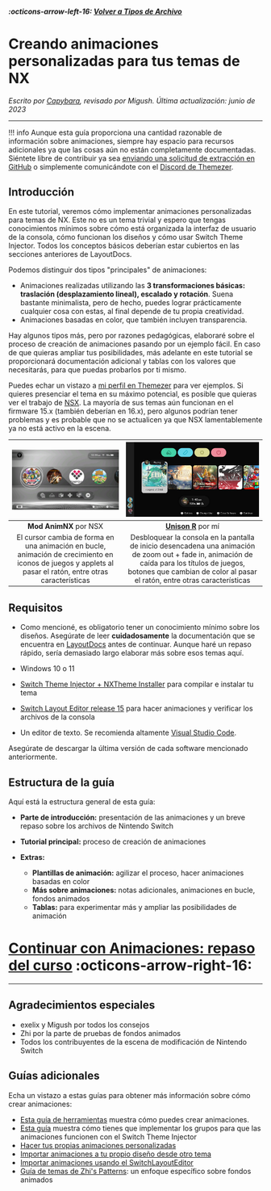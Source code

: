 ##### :octicons-arrow-left-16: [Volver a Tipos de Archivo](../filetypes.md)

# Creando animaciones personalizadas para tus temas de NX
_Escrito por [Capybara](https://themezer.net/creators/382997176307154945), revisado por Migush. Última actualización: junio de 2023_

---

!!! info
      Aunque esta guía proporciona una cantidad razonable de información sobre animaciones, siempre hay espacio para recursos adicionales ya que las cosas aún no están completamente documentadas. Siéntete libre de contribuir ya sea [enviando una solicitud de extracción en GitHub](https://github.com/ThemezerNX/LayoutDocs) o simplemente comunicándote con el [Discord de Themezer](https://discord.com/invite/nnm8wyM).

## Introducción

En este tutorial, veremos cómo implementar animaciones personalizadas para temas de NX. Este no es un tema trivial y espero que tengas conocimientos mínimos sobre cómo está organizada la interfaz de usuario de la consola, cómo funcionan los diseños y cómo usar Switch Theme Injector. Todos los conceptos básicos deberían estar cubiertos en las secciones anteriores de LayoutDocs.

Podemos distinguir dos tipos "principales" de animaciones:

- Animaciones realizadas utilizando las **3 transformaciones básicas: traslación (desplazamiento lineal), escalado y rotación**. Suena bastante minimalista, pero de hecho, puedes lograr prácticamente cualquier cosa con estas, al final depende de tu propia creatividad.
- Animaciones basadas en color, que también incluyen transparencia.

Hay algunos tipos más, pero por razones pedagógicas, elaboraré sobre el proceso de creación de animaciones pasando por un ejemplo fácil. En caso de que quieras ampliar tus posibilidades, más adelante en este tutorial se proporcionará documentación adicional y tablas con los valores que necesitarás, para que puedas probarlos por ti mismo.


Puedes echar un vistazo a [mi perfil en Themezer](https://themezer.net/creators/382997176307154945) para ver ejemplos. Si quieres presenciar el tema en su máximo potencial, es posible que quieras ver el trabajo de [NSX](https://www.youtube.com/channel/UCtvgkpsXAGp0P3dJr6buxRg). La mayoría de sus temas aún funcionan en el firmware 15.x (también deberían en 16.x), pero algunos podrían tener problemas y es probable que no se actualicen ya que NSX lamentablemente ya no está activo en la escena.

|                                        ![Mod AnimNX theme](nsx.jpg "Tema Mod AnimNX")                                       |                                                                           ![Tema Unison R](unisonR.jpg "Tema Unison R")                                                                          |
|:----------------------------------------------------------------------------------------------------------------------------:|:------------------------------------------------------------------------------------------------------------------------------------------------------------------------------------------------------------:|
|                                                    **Mod AnimNX** por NSX                                                   |                                                                     **[Unison R](https://themezer.net/packs/Unison-R-5fc)** por mí                                                                    |
| El cursor cambia de forma en una animación en bucle, animación de crecimiento en iconos de juegos y applets al pasar el ratón, entre otras características | Desbloquear la consola en la pantalla de inicio desencadena una animación de zoom out + fade in, animación de caída para los títulos de juegos, botones que cambian de color al pasar el ratón, entre otras características |

## Requisitos

- Como mencioné, es obligatorio tener un conocimiento mínimo sobre los diseños. Asegúrate de leer **cuidadosamente** la documentación que se encuentra en [LayoutDocs](https://layoutdocs.themezer.net/) antes de continuar. Aunque haré un repaso rápido, sería demasiado largo elaborar más sobre esos temas aquí.

- Windows 10 o 11

- [Switch Theme Injector + NXTheme Installer](https://github.com/exelix11/SwitchThemeInjector/releases) para compilar e instalar tu tema

- [Switch Layout Editor release 15](https://github.com/FuryBaguette/SwitchLayoutEditor) para hacer animaciones y verificar los archivos de la consola

- Un editor de texto. Se recomienda altamente [Visual Studio Code](https://code.visualstudio.com/download).

Asegúrate de descargar la última versión de cada software mencionado anteriormente.

## Estructura de la guía

Aquí está la estructura general de esta guía:

- **Parte de introducción:** presentación de las animaciones y un breve repaso sobre los archivos de Nintendo Switch

- **Tutorial principal:** proceso de creación de animaciones

- **Extras:** 
    - **Plantillas de animación:** agilizar el proceso, hacer animaciones basadas en color
    - **Más sobre animaciones:** notas adicionales, animaciones en bucle, fondos animados
    - **Tablas:** para experimentar más y ampliar las posibilidades de animación


# [Continuar con Animaciones: repaso del curso](refresher.md) :octicons-arrow-right-16:

---

## Agradecimientos especiales

- exelix y Migush por todos los consejos
- Zhi por la parte de pruebas de fondos animados
- Todos los contribuyentes de la escena de modificación de Nintendo Switch

## Guías adicionales

Echa un vistazo a estas guías para obtener más información sobre cómo crear animaciones:

- [Esta guía de herramientas](https://github.com/KillzXGaming/Switch-Toolbox/wiki/BFLYT-Editing#animations) muestra cómo puedes crear animaciones.
- [Esta guía](https://www.reddit.com/r/NXThemes/comments/biu5hc/making_your_own_custom_animations/) muestra cómo tienes que implementar los grupos para que las animaciones funcionen con el Switch Theme Injector
-   [Hacer tus propias animaciones personalizadas](https://www.reddit.com/r/NXThemes/comments/biu5hc/making_your_own_custom_animations/)
-   [Importar animaciones a tu propio diseño desde otro tema](https://www.reddit.com/r/NXThemes/comments/biti3d/importing_animations_to_your_own_layout_from/)
-   [Importar animaciones usando el SwitchLayoutEditor](https://www.reddit.com/r/NXThemes/comments/bkb5ix/importing_animations_using_the_layout_editor/)
- [Guía de temas de Zhi's Patterns](/PatternsTraducido.md): un enfoque específico sobre fondos animados
